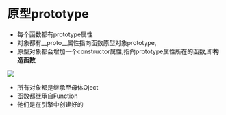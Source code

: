 # 原型prototype

- 每个函数都有prototype属性
- 对象都有__proto__属性指向函数原型对象prototype,
- 原型对象都会增加一个constructor属性,指向prototype属性所在的函数,即**构造函数**

![](https://cdn.staticaly.com/gh/845415120/picx-images-hosting@master/20230811/dc3cbdc186706de5b69f6aa30f3949ece4939a9c8d9d4ce3b9b397a58c3b4297.3ye5fxggehk0.webp)

- 所有对象都是继承至母体Oject 
- 函数都继承自Function
- 他们是在引擎中创建好的